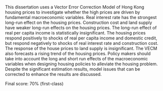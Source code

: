 This dissertation uses a Vector Error Correction Model of Hong Kong housing prices to investigate whether the high prices are driven by fundamental macroeconomic variables. Real interest rate has the strongest long-run effect on the housing prices. Construction cost and land supply have weaker long-run effects on the housing prices. The long-run effect of real per capita income is statistically insignificant. The housing prices respond positively to shocks of real per capita income and domestic credit, but respond negatively to shocks of real interest rate and construction cost. The response of the house prices to land supply is insignificant. The VECM also forecasts a rising trend of the housing prices. Policy makers should take into account the long and short run effects of the macroeconomic variables when designing housing policies to alleviate the housing problem. Despite the significant estimation results, model issues that can be corrected to enhance the results are discussed.

Final score: 70% (first-class)

